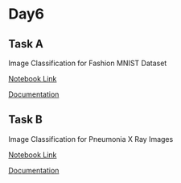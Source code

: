 # Day6

## Task A

Image Classification for Fashion MNIST Dataset

[Notebook Link](Day6_Fashion_MNIST_using_Custom_Model.ipynb)

[Documentation](TaskA.md)

## Task B

Image Classification for Pneumonia X Ray Images

[Notebook Link]()

[Documentation]()
